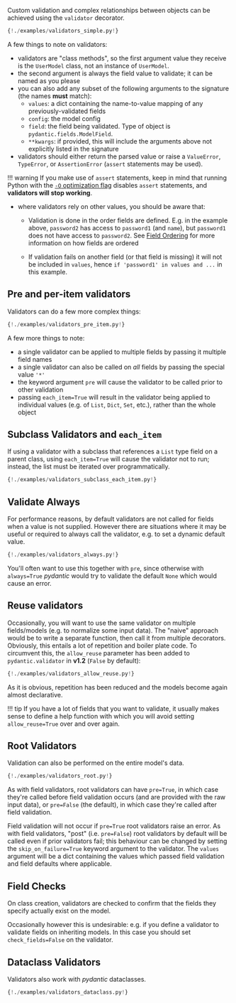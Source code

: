 Custom validation and complex relationships between objects can be achieved using the `validator` decorator.

```python
{!./examples/validators_simple.py!}
```

A few things to note on validators:

* validators are "class methods", so the first argument value they receive is the `UserModel` class, not an instance
  of `UserModel`.
* the second argument is always the field value to validate; it can be named as you please
* you can also add any subset of the following arguments to the signature (the names **must** match):
  * `values`: a dict containing the name-to-value mapping of any previously-validated fields
  * `config`: the model config
  * `field`: the field being validated. Type of object is `pydantic.fields.ModelField`.
  * `**kwargs`: if provided, this will include the arguments above not explicitly listed in the signature
* validators should either return the parsed value or raise a `ValueError`, `TypeError`, or `AssertionError`
  (``assert`` statements may be used).

!!! warning
    If you make use of `assert` statements, keep in mind that running
    Python with the [`-O` optimization flag](https://docs.python.org/3/using/cmdline.html#cmdoption-o)
    disables `assert` statements, and **validators will stop working**.

* where validators rely on other values, you should be aware that:

  * Validation is done in the order fields are defined.
    E.g. in the example above, `password2` has access to `password1` (and `name`),
    but `password1` does not have access to `password2`. See [Field Ordering](models.md#field-ordering)
    for more information on how fields are ordered

  * If validation fails on another field (or that field is missing) it will not be included in `values`, hence
    `if 'password1' in values and ...` in this example.

## Pre and per-item validators

Validators can do a few more complex things:

```python
{!./examples/validators_pre_item.py!}
```

A few more things to note:

* a single validator can be applied to multiple fields by passing it multiple field names
* a single validator can also be called on *all* fields by passing the special value `'*'`
* the keyword argument `pre` will cause the validator to be called prior to other validation
* passing `each_item=True` will result in the validator being applied to individual values
  (e.g. of `List`, `Dict`, `Set`, etc.), rather than the whole object

## Subclass Validators and `each_item`

If using a validator with a subclass that references a `List` type field on a parent class, using `each_item=True` will
cause the validator not to run; instead, the list must be iterated over programmatically.

```python
{!./examples/validators_subclass_each_item.py!}
```

## Validate Always

For performance reasons, by default validators are not called for fields when a value is not supplied.
However there are situations where it may be useful or required to always call the validator, e.g.
to set a dynamic default value.

```python
{!./examples/validators_always.py!}
```

You'll often want to use this together with `pre`, since otherwise with `always=True`
*pydantic* would try to validate the default `None` which would cause an error.

## Reuse validators

Occasionally, you will want to use the same validator on multiple fields/models (e.g. to
normalize some input data). The "naive" approach would be to write a separate function,
then call it from multiple decorators.  Obviously, this entails a lot of repetition and
boiler plate code. To circumvent this, the `allow_reuse` parameter has been added to
`pydantic.validator` in **v1.2** (`False` by default):

```python
{!./examples/validators_allow_reuse.py!}
```

As it is obvious, repetition has been reduced and the models become again almost
declarative.

!!! tip
    If you have a lot of fields that you want to validate, it usually makes sense to
    define a help function with which you will avoid setting `allow_reuse=True` over and
    over again.

## Root Validators

Validation can also be performed on the entire model's data.

```python
{!./examples/validators_root.py!}
```

As with field validators, root validators can have `pre=True`, in which case they're called before field
validation occurs (and are provided with the raw input data), or `pre=False` (the default), in which case
they're called after field validation.

Field validation will not occur if `pre=True` root validators raise an error. As with field validators,
"post" (i.e. `pre=False`) root validators by default will be called even if prior validators fail; this
behaviour can be changed by setting the `skip_on_failure=True` keyword argument to the validator.
The `values` argument will be a dict containing the values which passed field validation and
field defaults where applicable.

## Field Checks

On class creation, validators are checked to confirm that the fields they specify actually exist on the model.

Occasionally however this is undesirable: e.g. if you define a validator to validate fields on inheriting models.
In this case you should set `check_fields=False` on the validator.

## Dataclass Validators

Validators also work with *pydantic* dataclasses.

```python
{!./examples/validators_dataclass.py!}
```
